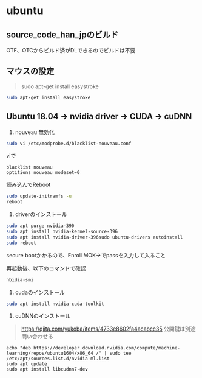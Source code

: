 # ubuntu #

## source_code_han_jpのビルド ##
OTF、OTCからビルド済がDLできるのでビルドは不要

## マウスの設定 ##

>sudo apt-get install easystroke

```bash
sudo apt-get install easystroke
```
## Ubuntu 18.04 -> nvidia driver -> CUDA -> cuDNN ##

1. nouveau 無効化

  ```bash
  sudo vi /etc/modprobe.d/blacklist-nouveau.conf
  ```
  viで

  ```
  blacklist nouveau
  optitions nouveau modeset=0
  ```

  読み込んでReboot

  ```bash
  sudo update-initramfs -u
  reboot
  ```

1. driverのインストール

  ```bash 
  sudo apt purge nvidia-390
  sudo apt install nvidia-kernel-source-396
  sudo apt install nvidia-driver-396sudo ubuntu-drivers autoinstall
  sudo reboot
  ```
  secure bootかかるので、Enroll MOK->でpassを入力して入ること

  再起動後、以下のコマンドで確認

  ```bash
  nbidia-smi
  ```

1. cudaのインストール

  ```bash
  sudo apt install nvidia-cuda-toolkit
  ```
1. cuDNNのインストール

  > https://qiita.com/yukoba/items/4733e8602fa4acabcc35
  公開鍵は別途問い合わせる

  ```
  echo "deb https://developer.download.nvidia.com/compute/machine-learning/repos/ubuntu1604/x86_64 /" | sudo tee /etc/apt/sources.list.d/nvidia-ml.list
  sudo apt update
  sudo apt install libcudnn7-dev
  ```
  
